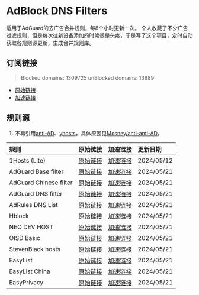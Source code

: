 # AdBlock DNS Filters
适用于AdGuard的去广告合并规则，每8个小时更新一次。
个人收藏了不少广告过滤规则，但是每次往新设备添加的时候很是头疼，于是写了这个项目，定时自动获取各规则源更新，生成合并规则库。
## 订阅链接
> Blocked domains: 1309725  unBlocked domains: 13889
- [原始链接](https://raw.githubusercontent.com/yangxiaoge/adblockfilters/main/rules/adblockfilters.txt)
- [加速链接](https://cdn.jsdelivr.net/gh/yangxiaoge/adblockfilters@main/rules/adblockfilters.txt)
## 规则源
1. 不再引用[anti-AD](https://anti-ad.net/adguard.txt)、[yhosts](https://raw.githubusercontent.com/VeleSila/yhosts/master/hosts.txt)，具体原因见[Mosney/anti-anti-AD](https://github.com/Mosney/anti-anti-AD)。

| 规则 | 原始链接 | 加速链接 | 更新日期 |
|:-|:-|:-|:-|
| 1Hosts (Lite) | [原始链接](https://raw.githubusercontent.com/badmojr/1Hosts/master/Lite/adblock.txt) | [加速链接](https://cdn.jsdelivr.net/gh/yangxiaoge/adblockfilters@main/rules/1Hosts_(Lite).txt) | 2024/05/12 |
| AdGuard Base filter | [原始链接](https://raw.githubusercontent.com/AdguardTeam/FiltersRegistry/master/filters/filter_2_Base/filter.txt) | [加速链接](https://cdn.jsdelivr.net/gh/yangxiaoge/adblockfilters@main/rules/AdGuard_Base_filter.txt) | 2024/05/21 |
| AdGuard Chinese filter | [原始链接](https://raw.githubusercontent.com/AdguardTeam/FiltersRegistry/master/filters/filter_224_Chinese/filter.txt) | [加速链接](https://cdn.jsdelivr.net/gh/yangxiaoge/adblockfilters@main/rules/AdGuard_Chinese_filter.txt) | 2024/05/21 |
| AdGuard DNS filter | [原始链接](https://adguardteam.github.io/AdGuardSDNSFilter/Filters/filter.txt) | [加速链接](https://cdn.jsdelivr.net/gh/yangxiaoge/adblockfilters@main/rules/AdGuard_DNS_filter.txt) | 2024/05/21 |
| AdRules DNS List | [原始链接](https://raw.githubusercontent.com/Cats-Team/AdRules/main/dns.txt) | [加速链接](https://cdn.jsdelivr.net/gh/yangxiaoge/adblockfilters@main/rules/AdRules_DNS_List.txt) | 2024/05/21 |
| Hblock | [原始链接](https://hblock.molinero.dev/hosts_adblock.txt) | [加速链接](https://cdn.jsdelivr.net/gh/yangxiaoge/adblockfilters@main/rules/Hblock.txt) | 2024/05/21 |
| NEO DEV HOST | [原始链接](https://raw.githubusercontent.com/neodevpro/neodevhost/master/lite_adblocker) | [加速链接](https://cdn.jsdelivr.net/gh/yangxiaoge/adblockfilters@main/rules/NEO_DEV_HOST.txt) | 2024/05/21 |
| OISD Basic | [原始链接](https://abp.oisd.nl/basic/) | [加速链接](https://cdn.jsdelivr.net/gh/yangxiaoge/adblockfilters@main/rules/OISD_Basic.txt) | 2024/05/21 |
| StevenBlack hosts | [原始链接](https://raw.githubusercontent.com/StevenBlack/hosts/master/hosts) | [加速链接](https://cdn.jsdelivr.net/gh/yangxiaoge/adblockfilters@main/rules/StevenBlack_hosts.txt) | 2024/05/21 |
| EasyList | [原始链接](https://easylist-downloads.adblockplus.org/easylist.txt) | [加速链接](https://cdn.jsdelivr.net/gh/yangxiaoge/adblockfilters@main/rules/EasyList.txt) | 2024/05/21 |
| EasyList China | [原始链接](https://easylist-downloads.adblockplus.org/easylistchina.txt) | [加速链接](https://cdn.jsdelivr.net/gh/yangxiaoge/adblockfilters@main/rules/EasyList_China.txt) | 2024/05/21 |
| EasyPrivacy | [原始链接](https://easylist-downloads.adblockplus.org/easyprivacy.txt) | [加速链接](https://cdn.jsdelivr.net/gh/yangxiaoge/adblockfilters@main/rules/EasyPrivacy.txt) | 2024/05/21 |
